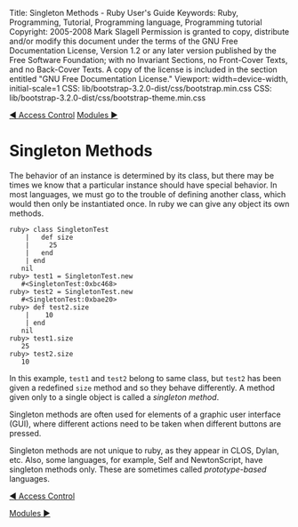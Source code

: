 Title: Singleton Methods - Ruby User's Guide
Keywords: Ruby, Programming, Tutorial, Programming language, Programming tutorial
Copyright: 2005-2008 Mark Slagell
           Permission is granted to copy, distribute and/or modify this document under the terms of the GNU Free Documentation License, Version 1.2 or any later version published by the Free Software Foundation; with no Invariant Sections, no Front-Cover Texts, and no Back-Cover Texts.
           A copy of the license is included in the section entitled "GNU Free Documentation License."
Viewport: width=device-width, initial-scale=1
CSS: lib/bootstrap-3.2.0-dist/css/bootstrap.min.css
CSS: lib/bootstrap-3.2.0-dist/css/bootstrap-theme.min.css

<div class="container">
<!-- Previous page -->
<a href="accesscontrol.html" class="btn btn-default">&#9668; Access Control</a>
<!-- Next page -->
<a href="modules.html" class="btn btn-default">Modules &#9658;</a>

Singleton Methods
=================

The behavior of an instance is determined by its class, but there
may be times we know that a particular instance should have special
behavior.  In most languages, we must go to the trouble of
defining another class, which would then only be instantiated
once.  In ruby we can give any object its own methods.

    ruby> class SingletonTest
        |   def size
        |     25
        |   end
        | end
       nil
    ruby> test1 = SingletonTest.new
       #<SingletonTest:0xbc468>
    ruby> test2 = SingletonTest.new
       #<SingletonTest:0xbae20>
    ruby> def test2.size
        |    10
        | end
       nil
    ruby> test1.size
       25
    ruby> test2.size
       10

In this example, `test1` and `test2` belong to
same class, but `test2` has been given a redefined
`size` method and so they behave differently.  A method
given only to a single object is called a *singleton method*.

Singleton methods are often used for elements of a graphic user
interface (GUI), where different actions need to be taken when
different buttons are pressed.

Singleton methods are not unique to ruby, as they appear in CLOS,
Dylan, etc.  Also, some languages, for example, Self and
NewtonScript, have singleton methods only.  These are sometimes
called *prototype-based* languages.

<!-- Previous page -->
<a href="accesscontrol.html" class="btn btn-default">&#9668; Access Control</a>
<!-- Next page -->
<a href="modules.html" class="btn btn-default">Modules &#9658;</a>
</div>
<script src="lib/jquery-1.11.1.min.js"></script>
<script src="lib/bootstrap-3.2.0-dist/js/bootstrap.min.js"></script>
<script src="kbdnav.js"></script>

